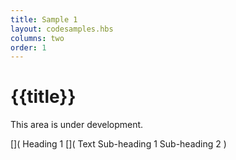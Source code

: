 ```yaml
---
title: Sample 1
layout: codesamples.hbs
columns: two
order: 1
---
```


# {{title}}









This area is under development.

[](
Heading 1
[](
Text
Sub-heading 1
Sub-heading 2
)
